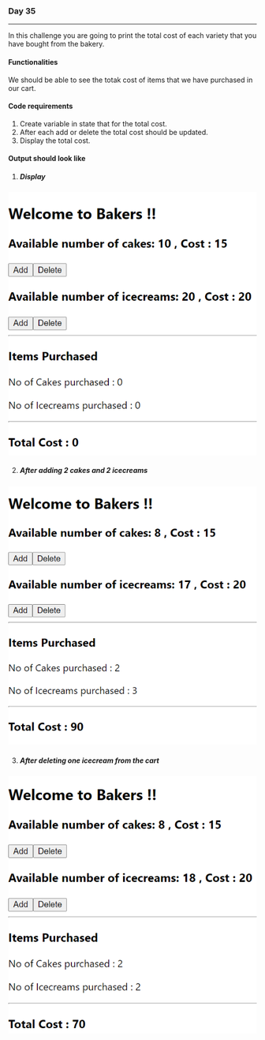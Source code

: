 ### Day 35
---
In this challenge you are going to print the total cost of each variety that you have bought from the bakery.

#### Functionalities 
We should be able to see the totak cost of items that we have purchased in our cart.

#### Code requirements
1. Create variable in state that for the total cost.
2. After each add or delete the total cost should be updated.
2. Display the total cost.

#### Output should look like
1. ##### Display 
![](BeforeClick.png)

2. ##### After adding 2 cakes and 2 icecreams
![](AfterAdd.png)

3. ##### After deleting one icecream from the cart
![](AfterDelete.png)